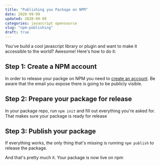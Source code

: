 ```yaml
---
title: "Publishing you Package on NPM"
date: 2020-99-99
updated: 2020-99-99
categories: javascript opensource
slug: "npm-publishing"
draft: true
---
```


You've build a cool javascript library or plugin and want to make it accessible to the world? Awesome! Here's how to do it:

## Step 1: Create a NPM account

In order to release your packge on NPM you need to [create an account](https://www.npmjs.com/signup). Be aware that the email you expose there is going to be publicly visible.

## Step 2: Prepare your package for release

In your package repo, run `npm init` and fill out everything you're asked for. That makes sure your package is ready for release

## Step 3: Publish your package

If everything works, the only thing that's missing is running `npm publish` to release the package.

And that's pretty much it. Your package is now live on npm
